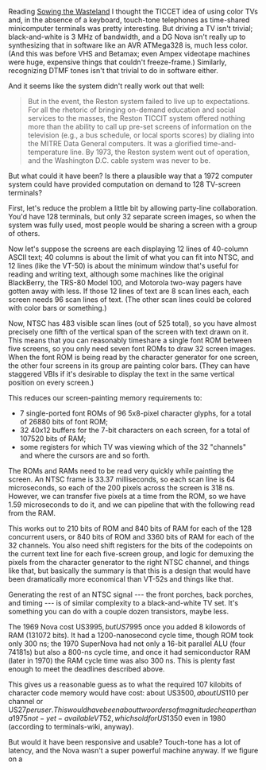 Reading [Sowing the
Wasteland](https://technicshistory.com/2020/04/19/the-era-of-fragmentation-part-2-sowing-the-wasteland/)
I thought the TICCET idea of using color TVs and, in the absence of a
keyboard, touch-tone telephones as time-shared minicomputer terminals
was pretty interesting.  But driving a TV isn't trivial;
black-and-white is 3 MHz of bandwidth, and a DG Nova isn't really up
to synthesizing that in software like an AVR ATMega328 is, much less
color.  (And this was before VHS and Betamax; even Ampex videotape
machines were huge, expensive things that couldn't freeze-frame.)
Similarly, recognizing DTMF tones isn't that trivial to do in software
either.

And it seems like the system didn't really work out that well:

> But in the event, the Reston system failed to live up to
  expectations. For all the rhetoric of bringing on-demand education
  and social services to the masses, the Reston TICCIT system offered
  nothing more than the ability to call up pre-set screens of
  information on the television (e.g., a bus schedule, or local sports
  scores) by dialing into the MITRE Data General computers. It was a
  glorified time-and-temperature line. By 1973, the Reston system went
  out of operation, and the Washington D.C. cable system was never to
  be.

But what could it have been?  Is there a plausible way that a 1972
computer system could have provided computation on demand to 128
TV-screen terminals?

First, let's reduce the problem a little bit by allowing party-line
collaboration.  You'd have 128 terminals, but only 32 separate screen
images, so when the system was fully used, most people would be
sharing a screen with a group of others.

Now let's suppose the screens are each displaying 12 lines of
40-column ASCII text; 40 columns is about the limit of what you can
fit into NTSC, and 12 lines (like the VT-50) is about the minimum
window that's useful for reading and writing text, although some
machines like the original BlackBerry, the TRS-80 Model 100, and
Motorola two-way pagers have gotten away with less.  If those 12 lines
of text are 8 scan lines each, each screen needs 96 scan lines of
text.  (The other scan lines could be colored with color bars or
something.)

Now, NTSC has 483 visible scan lines (out of 525 total), so you have
almost precisely one fifth of the vertical span of the screen with
text drawn on it.  This means that you can reasonably timeshare a
single font ROM between five screens, so you only need seven font ROMs
to draw 32 screen images.  When the font ROM is being read by the
character generator for one screen, the other four screens in its
group are painting color bars.  (They can have staggered VBIs if it's
desirable to display the text in the same vertical position on every
screen.)

This reduces our screen-painting memory requirements to:

- 7 single-ported font ROMs of 96 5x8-pixel character glyphs, for a
  total of 26880 bits of font ROM;
- 32 40x12 buffers for the 7-bit characters on each screen, for a
  total of 107520 bits of RAM;
- some registers for which TV was viewing which of the 32 "channels"
  and where the cursors are and so forth.

The ROMs and RAMs need to be read very quickly while painting the
screen.  An NTSC frame is 33.37 milliseconds, so each scan line is 64
microseconds, so each of the 200 pixels across the screen is 318 ns.
However, we can transfer five pixels at a time from the ROM, so we
have 1.59 microseconds to do it, and we can pipeline that with the
following read from the RAM.

This works out to 210 bits of ROM and 840 bits of RAM for each of the
128 concurrent users, or 840 bits of ROM and 3360 bits of RAM for each
of the 32 channels.  You also need shift registers for the bits of the
codepoints on the current text line for each five-screen group, and
logic for demuxing the pixels from the character generator to the
right NTSC channel, and things like that, but basically the summary is
that this is a design that would have been dramatically more
economical than VT-52s and things like that.

Generating the rest of an NTSC signal --- the front porches, back
porches, and timing --- is of similar complexity to a black-and-white
TV set.  It's something you can do with a couple dozen transistors,
maybe less.

The 1969 Nova cost US$3995, but US$7995 once you added 8 kilowords of
RAM (131072 bits).  It had a 1200-nanosecond cycle time, though ROM
took only 300 ns; the 1970 SuperNova had not only a 16-bit parallel
ALU (four 74181s) but also a 800-ns cycle time, and once it had
semiconductor RAM (later in 1970) the RAM cycle time was also 300 ns.
This is plenty fast enough to meet the deadlines described above.

This gives us a reasonable guess as to what the required 107 kilobits
of character code memory would have cost: about US$3500, about US$110
per channel or US$27 per user.  This would have been about two orders
of magnitude cheaper than a 1975 not-yet-available VT52, which sold
for US$1350 even in 1980 (according to terminals-wiki, anyway).

But would it have been responsive and usable?  Touch-tone has a lot of
latency, and the Nova wasn't a super powerful machine anyway.  If we
figure on a 